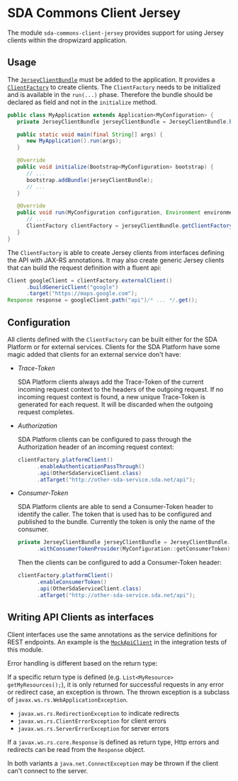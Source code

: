 # SDA Commons Client Jersey

The module `sda-commons-client-jersey` provides support for using Jersey clients within the dropwizard application.

## Usage

The [`JerseyClientBundle`](./src/main/java/org/sdase/commons/client/jersey/JerseyClientBundle.java) must be added to the 
application. It provides a [`ClientFactory`](./src/main/java/org/sdase/commons/client/jersey/ClientFactory.java) to 
create clients. The `ClientFactory` needs to be initialized and is available in the `run(...)` phase. Therefore the 
bundle should be declared as field and not in the `initialize` method.

```java
public class MyApplication extends Application<MyConfiguration> {
   private JerseyClientBundle jerseyClientBundle = JerseyClientBundle.builder().build();

   public static void main(final String[] args) {
      new MyApplication().run(args);
   }

   @Override
   public void initialize(Bootstrap<MyConfiguration> bootstrap) {
      // ...
      bootstrap.addBundle(jerseyClientBundle);
      // ...
   }

   @Override
   public void run(MyConfiguration configuration, Environment environment) {
      // ...
      ClientFactory clientFactory = jerseyClientBundle.getClientFactory();
   }
}
```

The `ClientFactory` is able to create Jersey clients from interfaces defining the API with JAX-RS annotations. It may 
also create generic Jersey clients that can build the request definition with a fluent api:

```java
Client googleClient = clientFactory.externalClient()
      .buildGenericClient("google")
      .target("https://maps.google.com");
Response response = googleClient.path("api")/* ... */.get();
```

## Configuration

All clients defined with the `ClientFactory` can be built either for the SDA Platform or for external services. Clients
for the SDA Platform have some magic added that clients for an external service don't have:

- _Trace-Token_

  SDA Platform clients always add the Trace-Token of the current incoming request context to the headers of the outgoing
  request. If no incoming request context is found, a new unique Trace-Token is generated for each request. It will be
  discarded when the outgoing request completes.
  
- _Authorization_

  SDA Platform clients can be configured to pass through the Authorization header of an incoming request context:
  
  ```java
  clientFactory.platformClient()
        .enableAuthenticationPassThrough()
        .api(OtherSdaServiceClient.class)
        .atTarget("http://other-sda-service.sda.net/api");
  ```
- _Consumer-Token_
  
  SDA Platform clients are able to send a Consumer-Token header to identify the caller. The token that is used has to be
  configured and published to the bundle. Currently the token is only the name of the consumer.
  
  ```java
  private JerseyClientBundle jerseyClientBundle = JerseyClientBundle.builder()
        .withConsumerTokenProvider(MyConfiguration::getConsumerToken).build();
  ```
  
  Then the clients can be configured to add a Consumer-Token header:
  
  ```java
  clientFactory.platformClient()
        .enableConsumerToken()
        .api(OtherSdaServiceClient.class)
        .atTarget("http://other-sda-service.sda.net/api");
  ```

## Writing API Clients as interfaces

Client interfaces use the same annotations as the service definitions for REST endpoints. An example is the 
[`MockApiClient`](./src/integTest/java/org/sdase/commons/client/jersey/test/MockApiClient.java) in the integration tests
of this module.

Error handling is different based on the return type:

If a specific return type is defined (e.g. `List<MyResource> getMyResources();`), it is only returned for successful 
requests in any error or redirect case, an exception is thrown. The thrown exception is a subclass of 
`javax.ws.rs.WebApplicationException`. 
- `javax.ws.rs.RedirectionException` to indicate redirects 
- `javax.ws.rs.ClientErrorException` for client errors
- `javax.ws.rs.ServerErrorException` for server errors

If a `javax.ws.rs.core.Response` is defined as return type, Http errors and redirects can be read from the `Response`
object.

In both variants a `java.net.ConnectException` may be thrown if the client can't connect to the server.